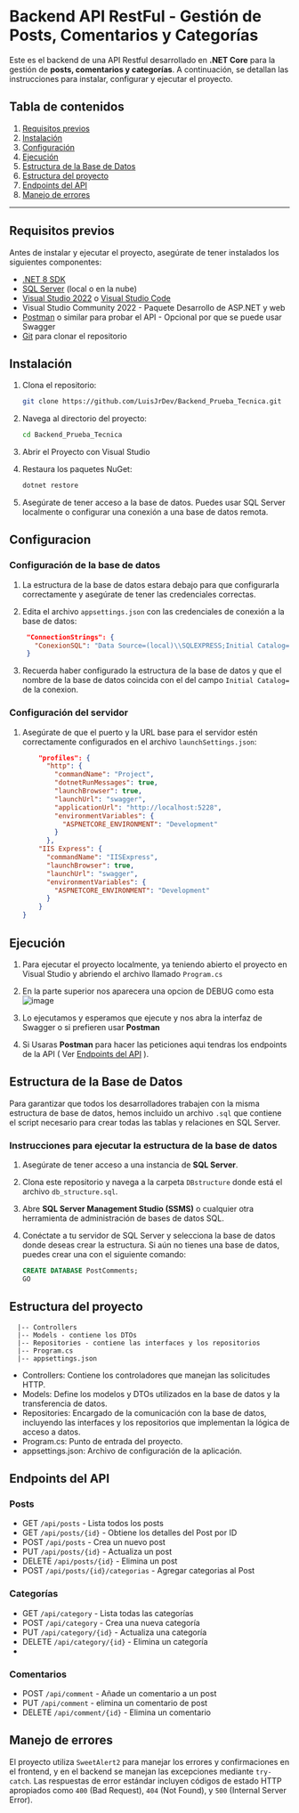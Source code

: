 # Backend API RestFul - **Gestión de Posts, Comentarios y Categorías**

Este es el backend de una API Restful desarrollado en **.NET Core** para la gestión de **posts, comentarios y categorías**. A continuación, se detallan las instrucciones para instalar, configurar y ejecutar el proyecto.

## Tabla de contenidos

1. [Requisitos previos](#requisitos-previos)
2. [Instalación](#instalación)
3. [Configuración](#configuracion)
4. [Ejecución](#ejecución)
5. [Estructura de la Base de Datos](#estructura-de-la-base-de-datos)
6. [Estructura del proyecto](#estructura-del-proyecto)
7. [Endpoints del API](#endpoints-del-api)
8. [Manejo de errores](#manejo-de-errores)

---

## Requisitos previos

Antes de instalar y ejecutar el proyecto, asegúrate de tener instalados los siguientes componentes:

- [.NET 8 SDK](https://dotnet.microsoft.com/download/dotnet/8.0)
- [SQL Server](https://www.microsoft.com/en-us/sql-server/sql-server-downloads) (local o en la nube)
- [Visual Studio 2022](https://visualstudio.microsoft.com/vs/) o [Visual Studio Code](https://code.visualstudio.com/)
- Visual Studio Community 2022 - Paquete Desarrollo de ASP.NET y web
- [Postman](https://www.postman.com/) o similar para probar el API - Opcional por que se puede usar Swagger
- [Git](https://git-scm.com/) para clonar el repositorio

## Instalación

1. Clona el repositorio:

   ```bash
   git clone https://github.com/LuisJrDev/Backend_Prueba_Tecnica.git
   
2. Navega al directorio del proyecto:
   
   ```bash
   cd Backend_Prueba_Tecnica

3. Abrir el Proyecto con Visual Studio

4. Restaura los paquetes NuGet:
   ```bash
   dotnet restore
   
5. Asegúrate de tener acceso a la base de datos. Puedes usar SQL Server localmente o configurar una conexión a una base de datos remota.

## Configuracion
### Configuración de la base de datos

1. La estructura de la base de datos estara debajo para que configurarla correctamente y asegúrate de tener las credenciales correctas.

2. Edita el archivo `appsettings.json` con las credenciales de conexión a la base de datos:
   ```json
    "ConnectionStrings": {
      "ConexionSQL": "Data Source=(local)\\SQLEXPRESS;Initial Catalog=PostComments;Integrated Security=True;Trusted_Connection=True;TrustServerCertificate=True;" 
    }
   
3. Recuerda haber configurado la estructura de la base de datos y que el nombre de la base de datos coincida con el del campo `Initial Catalog=` de la conexion.

### Configuración del servidor

1. Asegúrate de que el puerto y la URL base para el servidor estén correctamente configurados en el archivo `launchSettings.json`:
    ```json
        "profiles": {
          "http": {
            "commandName": "Project",
            "dotnetRunMessages": true,
            "launchBrowser": true,
            "launchUrl": "swagger",
            "applicationUrl": "http://localhost:5228",
            "environmentVariables": {
              "ASPNETCORE_ENVIRONMENT": "Development"
            }
          },
        "IIS Express": {
          "commandName": "IISExpress",
          "launchBrowser": true,
          "launchUrl": "swagger",
          "environmentVariables": {
            "ASPNETCORE_ENVIRONMENT": "Development"
          }
        }
    }
 
## Ejecución

1. Para ejecutar el proyecto localmente, ya teniendo abierto el proyecto en Visual Studio y abriendo el archivo llamado `Program.cs`

2. En la parte superior nos aparecera una opcion de DEBUG como esta
   <br>
     ![image](https://github.com/user-attachments/assets/e5e62aba-3bc2-494f-9331-b6128eb17285)

4. Lo ejecutamos y esperamos que ejecute y nos abra la interfaz de Swagger o si prefieren usar **Postman**

5. Si Usaras **Postman** para hacer las peticiones aqui tendras los endpoints de la API ( Ver [Endpoints del API](#endpoints-del-api) ).

## Estructura de la Base de Datos

Para garantizar que todos los desarrolladores trabajen con la misma estructura de base de datos, hemos incluido un archivo `.sql` que contiene el script necesario para crear todas las tablas y relaciones en SQL Server.

### Instrucciones para ejecutar la estructura de la base de datos

1. Asegúrate de tener acceso a una instancia de **SQL Server**.
   
2. Clona este repositorio y navega a la carpeta `DBstructure` donde está el archivo `db_structure.sql`.

3. Abre **SQL Server Management Studio (SSMS)** o cualquier otra herramienta de administración de bases de datos SQL.

4. Conéctate a tu servidor de SQL Server y selecciona la base de datos donde deseas crear la estructura. Si aún no tienes una base de datos, puedes crear una con el siguiente comando:

   ```sql
   CREATE DATABASE PostComments;
   GO

## Estructura del proyecto

      |-- Controllers
      |-- Models - contiene los DTOs
      |-- Repositories - contiene las interfaces y los repositorios
      |-- Program.cs
      |-- appsettings.json
      
- Controllers: Contiene los controladores que manejan las solicitudes HTTP.
- Models: Define los modelos y DTOs utilizados en la base de datos y la transferencia de datos.
- Repositories: Encargado de la comunicación con la base de datos, incluyendo las interfaces y los repositorios que implementan la lógica de acceso a datos.
- Program.cs: Punto de entrada del proyecto.
- appsettings.json: Archivo de configuración de la aplicación.
      


## Endpoints del API

### Posts
- GET `/api/posts` - Lista todos los posts
- GET `/api/posts/{id}` - Obtiene los detalles del Post por ID
- POST `/api/posts` - Crea un nuevo post
- PUT `/api/posts/{id}` - Actualiza un post
- DELETE `/api/posts/{id}` - Elimina un post
- POST `/api/posts/{id}/categorias` - Agregar categorias al Post

### Categorías
- GET `/api/category` - Lista todas las categorías
- POST `/api/category` - Crea una nueva categoría
- PUT `/api/category/{id}` - Actualiza una categoría
- DELETE `/api/category/{id}` - Elimina un categoría
- 
### Comentarios
- POST `/api/comment` - Añade un comentario a un post
- PUT `/api/comment` - elimina un comentario de post
- DELETE `/api/comment/{id}` - Elimina un comentario

## Manejo de errores

El proyecto utiliza `SweetAlert2` para manejar los errores y confirmaciones en el frontend, y en el backend se manejan las excepciones mediante `try-catch`. Las respuestas de error estándar incluyen códigos de estado HTTP apropiados como `400` (Bad Request), `404` (Not Found), y `500` (Internal Server Error).












